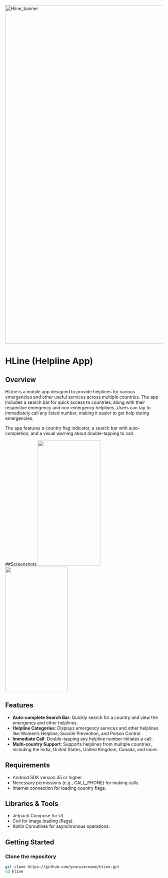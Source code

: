 <img width="1079" alt="Hline_banner" src="https://github.com/user-attachments/assets/f3cd88a9-eef2-4cad-92c0-b7cc893f2460" />

# HLine (Helpline App)

## Overview
HLine is a mobile app designed to provide helplines for various emergencies and other useful services across multiple countries. The app includes a search bar for quick access to countries, along with their respective emergency and non-emergency helplines. Users can tap to immediately call any listed number, making it easier to get help during emergencies.

The app features a country flag indicator, a search bar with auto-completion, and a visual warning about double-tapping to call.

##Screenshots
<img src="https://github.com/user-attachments/assets/c59c69f5-81cc-4111-941b-c8d0106ce8d4" width="200" height="400">
<img src="https://github.com/user-attachments/assets/0438c0a8-cf29-42eb-9a0e-c0a3248ea5ad" width="200" height="400">

## Features
- **Auto-complete Search Bar**: Quickly search for a country and view the emergency and other helplines.
- **Helpline Categories**: Displays emergency services and other helplines like Women’s Helpline, Suicide Prevention, and Poison Control.
- **Immediate Call**: Double-tapping any helpline number initiates a call.
- **Multi-country Support**: Supports helplines from multiple countries, including the India, United States, United Kingdom, Canada, and more.

## Requirements
- Android SDK version 35 or higher.
- Necessary permissions (e.g., CALL_PHONE) for making calls.
- Internet connection for loading country flags.

## Libraries & Tools
- Jetpack Compose for UI.
- Coil for image loading (flags).
- Kotlin Coroutines for asynchronous operations.

## Getting Started

### Clone the repository
```bash
git clone https://github.com/yourusername/hline.git
cd hline
